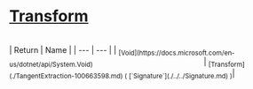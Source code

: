 # [Transform](./TangentExtraction-100663598.md)


<br>
| Return | Name | 
| --- | --- | 
| <sub>[Void](https://docs.microsoft.com/en-us/dotnet/api/System.Void)</sub><img width=200/>| <sub>[Transform](./TangentExtraction-100663598.md) ( [`Signature`](./../../Signature.md) )</sub>| <br>


